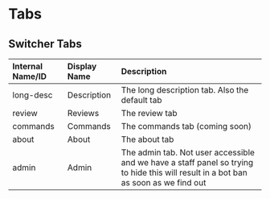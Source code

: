 # Tabs

## Switcher Tabs

| Internal Name/ID | Display Name | Description  |
| :--- | :--- | :--- |
| long-desc | Description | The long description tab. Also the default tab |
| review | Reviews | The review tab |
| commands | Commands | The commands tab (coming soon) |
| about | About | The about tab |
| admin | Admin | The admin tab. Not user accessible and we have a staff panel so trying to hide this will result in a bot ban as soon as we find out |

